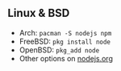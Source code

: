 ## Linux & BSD
* Arch: `pacman -S nodejs npm`
* FreeBSD: `pkg install node`
* OpenBSD: `pkg_add node`
* Other options on [nodejs.org](https://nodejs.org/en/download/package-manager)